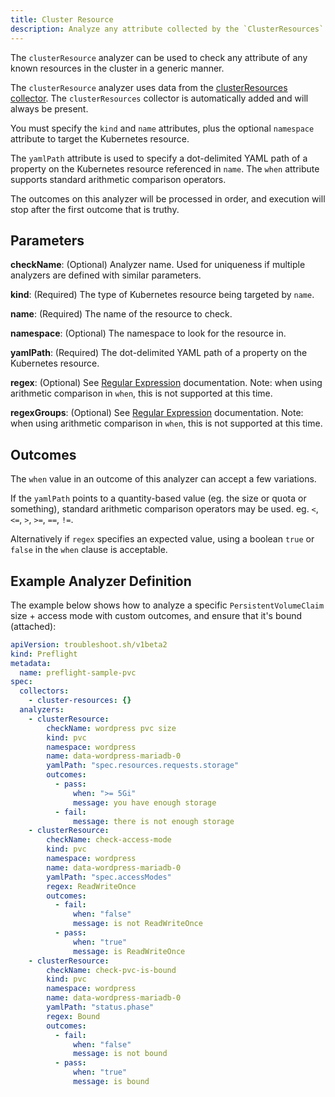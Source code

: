 ```yaml
---
title: Cluster Resource
description: Analyze any attribute collected by the `ClusterResources` Collector
---
```


The `clusterResource` analyzer can be used to check any attribute of any known resources in the cluster in a generic manner.

The `clusterResource` analyzer uses data from the [clusterResources collector](/collect/cluster-resources).
The `clusterResources` collector is automatically added and will always be present.

You must specify the `kind` and `name` attributes, plus the optional `namespace` attribute to target the Kubernetes resource.

The `yamlPath` attribute is used to specify a dot-delimited YAML path of a property on the Kubernetes resource referenced in `name`.
The `when` attribute supports standard arithmetic comparison operators.

The outcomes on this analyzer will be processed in order, and execution will stop after the first outcome that is truthy.

## Parameters

**checkName**: (Optional) Analyzer name.
Used for uniqueness if multiple analyzers are defined with similar parameters.

**kind**: (Required) The type of Kubernetes resource being targeted by `name`.

**name**: (Required) The name of the resource to check.

**namespace**: (Optional) The namespace to look for the resource in.

**yamlPath**: (Required) The dot-delimited YAML path of a property on the Kubernetes resource.

**regex**: (Optional) See [Regular Expression](/analyze/regex) documentation.
Note: when using arithmetic comparison in `when`, this is not supported at this time.

**regexGroups**: (Optional) See [Regular Expression](/analyze/regex) documentation.
Note: when using arithmetic comparison in `when`, this is not supported at this time.

## Outcomes

The `when` value in an outcome of this analyzer can accept a few variations.

If the `yamlPath` points to a quantity-based value (eg. the size or quota or something), standard arithmetic comparison operators may be used.
eg. `<`, `<=`, `>`, `>=`, `==`, `!=`. 

Alternatively if `regex` specifies an expected value, using a boolean `true` or `false` in the `when` clause is acceptable.

## Example Analyzer Definition

The example below shows how to analyze a specific `PersistentVolumeClaim` size + access mode with custom outcomes, and ensure that it's bound (attached):

```yaml
apiVersion: troubleshoot.sh/v1beta2
kind: Preflight
metadata:
  name: preflight-sample-pvc
spec:
  collectors:
    - cluster-resources: {}
  analyzers:
    - clusterResource:
        checkName: wordpress pvc size
        kind: pvc
        namespace: wordpress
        name: data-wordpress-mariadb-0
        yamlPath: "spec.resources.requests.storage"
        outcomes:
          - pass:
              when: ">= 5Gi"
              message: you have enough storage
          - fail:
              message: there is not enough storage
    - clusterResource:
        checkName: check-access-mode
        kind: pvc
        namespace: wordpress
        name: data-wordpress-mariadb-0
        yamlPath: "spec.accessModes"
        regex: ReadWriteOnce
        outcomes:
          - fail:
              when: "false"
              message: is not ReadWriteOnce
          - pass:
              when: "true"
              message: is ReadWriteOnce
    - clusterResource:
        checkName: check-pvc-is-bound
        kind: pvc
        namespace: wordpress
        name: data-wordpress-mariadb-0
        yamlPath: "status.phase"
        regex: Bound
        outcomes:
          - fail:
              when: "false"
              message: is not bound
          - pass:
              when: "true"
              message: is bound
```
